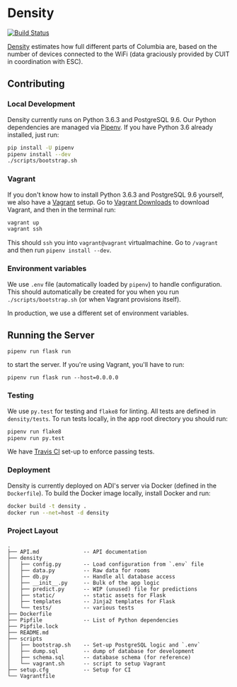 # Density

[![Build
Status](https://travis-ci.org/ADI-Labs/density.svg?branch=master)](https://travis-ci.org/ADI-Labs/density)

[Density](https://density.adicu.com) estimates how full different parts of
Columbia are, based on the number of devices connected to the WiFi (data
graciously provided by CUIT in coordination with ESC).


## Contributing

### Local Development

Density currently runs on Python 3.6.3 and PostgreSQL 9.6. Our Python
dependencies are managed via [Pipenv](https://docs.pipenv.org/). If you
have Python 3.6 already installed, just run:

```bash
pip install -U pipenv
pipenv install --dev
./scripts/bootstrap.sh
```

### Vagrant

If you don't know how to install Python 3.6.3 and PostgreSQL 9.6
yourself, we also have a [Vagrant](https://www.vagrantup.com/) setup. Go
to [Vagrant Downloads](https://www.vagrantup.com/downloads.html) to
download Vagrant, and then in the terminal run:

```bash
vagrant up
vagrant ssh
```

This should `ssh` you into `vagrant@vagrant` virtualmachine. Go to
`/vagrant` and then run `pipenv install --dev`.

### Environment variables

We use `.env` file (automatically loaded by `pipenv`) to handle
configuration. This should automatically be created for you when you run
`./scripts/bootstrap.sh` (or when Vagrant provisions itself).

In production, we use a different set of environment variables.

## Running the Server

```
pipenv run flask run
```

to start the server. If you're using Vagrant, you'll have to run:

```
pipenv run flask run --host=0.0.0.0
```

### Testing

We use `py.test` for testing and `flake8` for linting. All tests are defined
in `density/tests`. To run tests locally, in the app root directory you should
run:

```bash
pipenv run flake8
pipenv run py.test
```

We have [Travis CI](https://travis-ci.org/ADI-Labs/density/) set-up to enforce
passing tests.

### Deployment

Density is currently deployed on ADI's server via Docker (defined in the
`Dockerfile`). To build the Docker image locally, install Docker and run:

```bash
docker build -t density .
docker run --net=host -d density
```

### Project Layout

```
.
├── API.md              -- API documentation
├── density
│   ├── config.py       -- Load configuration from `.env` file
│   ├── data.py         -- Raw data for rooms
│   ├── db.py           -- Handle all database access
│   ├── __init__.py     -- Bulk of the app logic
│   ├── predict.py      -- WIP (unused) file for predictions
│   ├── static/         -- static assets for Flask
│   ├── templates       -- Jinja2 templates for Flask
│   └── tests/          -- various tests
├── Dockerfile
├── Pipfile             -- List of Python dependencies
├── Pipfile.lock
├── README.md
├── scripts
│   ├── bootstrap.sh    -- Set-up PostgreSQL logic and `.env`
│   ├── dump.sql        -- dump of database for development
│   ├── schema.sql      -- database schema (for reference)
│   └── vagrant.sh      -- script to setup Vagrant
├── setup.cfg           -- Setup for CI
└── Vagrantfile
```
